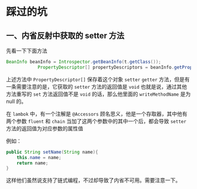 # 踩过的坑  

## 一、内省反射中获取的 setter 方法  

先看一下下面方法  

```java
BeanInfo beanInfo = Introspector.getBeanInfo(t.getClass());
            PropertyDescriptor[] propertyDescriptors = beanInfo.getPropertyDescriptors();
```

上述方法中 `PropertyDescriptor[]` 保存着这个对象 `setter` `getter` 方法，但是有一条需要注意的是，它获取的 `setter` 方法的返回值是 `void` 也就是说，通过其他方法重写的 `set` 方法返回值不是 `void` 的话，那么他里面的 `writeMethodName` 是为 null 的。  



在 `lambok` 中，有一个注解是 `@Accessors` 顾名思义，他是一个存取器，其中他有两个参数 `fluent` 和 `chain` 当加了这两个参数中的其中一个后，都会导致 `setter` 方法的返回值为对应参数的属性值 

例如：

```java
public String setName(String name){
    this.name = name;
    return name;
}
```

这样他们虽然说支持了链式编程，不过却导致了内省不可用。需要注意一下。